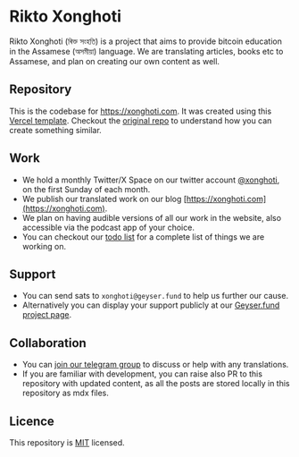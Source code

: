 # Rikto Xonghoti

Rikto Xonghoti (ৰিক্ত সংহতি) is a project that aims to provide bitcoin education in the Assamese (অসমীয়া) language. We are translating articles, books etc to Assamese, and plan on creating our own content as well.

## Repository

This is the codebase for https://xonghoti.com. It was created using this [Vercel template](https://vercel.com/templates/next.js/tailwind-css-starter-blog). Checkout the [original repo](https://github.com/timlrx/tailwind-nextjs-starter-blog) to understand how you can create something similar.

## Work

- We hold a monthly Twitter/X Space on our twitter account [@xonghoti](https://twitter.com/xonghoti), on the first Sunday of each month.
- We publish our translated work on our blog [https://xonghoti.com](https://xonghoti.com).
- We plan on having audible versions of all our work in the website, also accessible via the podcast app of your choice.
- You can checkout our [todo list](/todo.md) for a complete list of things we are working on.

## Support

- You can send sats to `xonghoti@geyser.fund` to help us further our cause.
- Alternatively you can display your support publicly at our [Geyser.fund project page](https://geyser.fund/project/xonghoti).

## Collaboration

- You can [join our telegram group](https://t.me/+0eqTygvzmx03ZTc1) to discuss or help with any translations.
- If you are familiar with development, you can raise also PR to this repository with updated content, as all the posts are stored locally in this repository as mdx files.

## Licence

This repository is [MIT](/LICENSE) licensed.